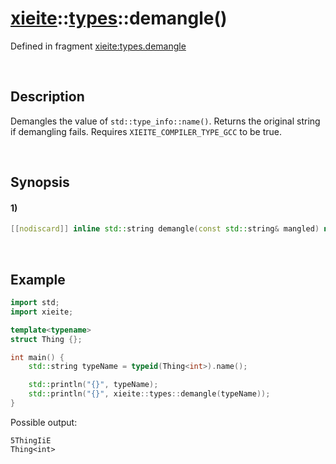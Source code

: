 # [xieite](../../xieite.md)\:\:[types](../../types.md)\:\:demangle\(\)
Defined in fragment [xieite:types.demangle](../../../src/types/demangle.cpp)

&nbsp;

## Description
Demangles the value of `std::type_info::name()`. Returns the original string if demangling fails. Requires `XIEITE_COMPILER_TYPE_GCC` to be true.

&nbsp;

## Synopsis
#### 1)
```cpp
[[nodiscard]] inline std::string demangle(const std::string& mangled) noexcept;
```

&nbsp;

## Example
```cpp
import std;
import xieite;

template<typename>
struct Thing {};

int main() {
    std::string typeName = typeid(Thing<int>).name();

    std::println("{}", typeName);
    std::println("{}", xieite::types::demangle(typeName));
}
```
Possible output:
```
5ThingIiE
Thing<int>
```

